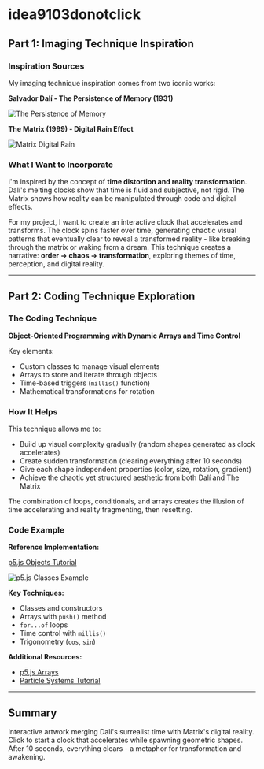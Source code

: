 # idea9103donotclick

## Part 1: Imaging Technique Inspiration

### Inspiration Sources

My imaging technique inspiration comes from two iconic works:

**Salvador Dalí - The Persistence of Memory (1931)**

![The Persistence of Memory](https://upload.wikimedia.org/wikipedia/en/d/dd/The_Persistence_of_Memory.jpg)

**The Matrix (1999) - Digital Rain Effect**

![Matrix Digital Rain](https://i.imgur.com/matrix-code.jpg)

### What I Want to Incorporate

I'm inspired by the concept of **time distortion and reality transformation**. Dalí's melting clocks show that time is fluid and subjective, not rigid. The Matrix shows how reality can be manipulated through code and digital effects.

For my project, I want to create an interactive clock that accelerates and transforms. The clock spins faster over time, generating chaotic visual patterns that eventually clear to reveal a transformed reality - like breaking through the matrix or waking from a dream. This technique creates a narrative: **order → chaos → transformation**, exploring themes of time, perception, and digital reality.

---

## Part 2: Coding Technique Exploration

### The Coding Technique

**Object-Oriented Programming with Dynamic Arrays and Time Control**

Key elements:
- Custom classes to manage visual elements
- Arrays to store and iterate through objects
- Time-based triggers (`millis()` function)
- Mathematical transformations for rotation

### How It Helps

This technique allows me to:
- Build up visual complexity gradually (random shapes generated as clock accelerates)
- Create sudden transformation (clearing everything after 10 seconds)
- Give each shape independent properties (color, size, rotation, gradient)
- Achieve the chaotic yet structured aesthetic from both Dalí and The Matrix

The combination of loops, conditionals, and arrays creates the illusion of time accelerating and reality fragmenting, then resetting.

### Code Example

**Reference Implementation:**

[p5.js Objects Tutorial](https://p5js.org/examples/objects-objects.html)

![p5.js Classes Example](https://p5js.org/assets/learn/objects/objects.png)

**Key Techniques:**
- Classes and constructors
- Arrays with `push()` method
- `for...of` loops
- Time control with `millis()`
- Trigonometry (`cos`, `sin`)

**Additional Resources:**
- [p5.js Arrays](https://p5js.org/examples/arrays-array.html)
- [Particle Systems Tutorial](https://thecodingtrain.com/particle-systems)

---

## Summary

Interactive artwork merging Dalí's surrealist time with Matrix's digital reality. Click to start a clock that accelerates while spawning geometric shapes. After 10 seconds, everything clears - a metaphor for transformation and awakening.